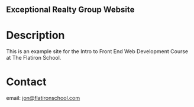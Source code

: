Exceptional Realty Group Website
---

# Description

This is an example site for the Intro to Front End Web Development Course at The Flatiron School.

# Contact

email: jon@flatironschool.com
